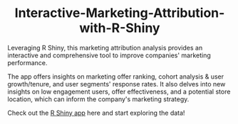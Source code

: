 <h1 align="center">Interactive-Marketing-Attribution-with-R-Shiny</h1>

Leveraging R Shiny, this marketing attribution analysis provides an interactive and comprehensive tool to improve companies' marketing performance. 

The app offers insights on marketing offer ranking, cohort analysis & user growth/tenure, and user segments' response rates. It also delves into new insights on low engagement users, offer effectiveness, and a potential store location, which can inform the company's marketing strategy.

Check out the [R Shiny app](https://rewardsoffermarketingattribution.shinyapps.io/Rewards_Offer_Marketing_Attribution/) here and start exploring the data!

